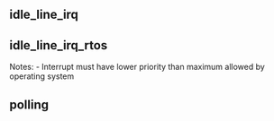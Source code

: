 ## idle_line_irq

## idle_line_irq_rtos

Notes:
    - Interrupt must have lower priority than maximum allowed by operating system

## polling